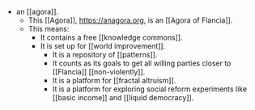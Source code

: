 - an [[agora]].
  - This [[Agora]], https://anagora.org, is an [[Agora of Flancia]].
  - This means: 
    - It contains a free [[knowledge commons]].
    - It is set up for [[world improvement]].
      - It is a repository of [[patterns]].
      - It counts as its goals to get all willing parties closer to [[Flancia]] [[non-violently]].
      - It is a platform for [[fractal altruism]].
      - It is a platform for exploring social reform experiments like [[basic income]] and [[liquid democracy]].
